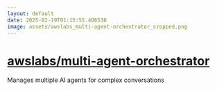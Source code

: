 ```yaml
---
layout: default
date: 2025-02-19T01:15:55.406538
image: assets/awslabs_multi-agent-orchestrator_cropped.png
---
```


# [awslabs/multi-agent-orchestrator](https://github.com/awslabs/multi-agent-orchestrator)

Manages multiple AI agents for complex conversations

